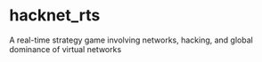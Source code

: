 # hacknet_rts
A real-time strategy game involving networks, hacking, and global dominance of virtual networks
